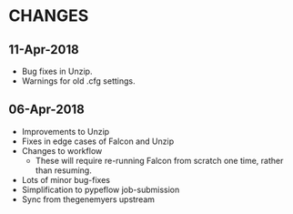 CHANGES
===========
11-Apr-2018
-----------
* Bug fixes in Unzip.
* Warnings for old .cfg settings.

06-Apr-2018
-----------
* Improvements to Unzip
* Fixes in edge cases of Falcon and Unzip
* Changes to workflow
  * These will require re-running Falcon from scratch one time, rather than resuming.
* Lots of minor bug-fixes
* Simplification to pypeflow job-submission
* Sync from thegenemyers upstream
